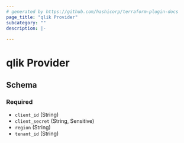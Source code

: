 ```yaml
---
# generated by https://github.com/hashicorp/terraform-plugin-docs
page_title: "qlik Provider"
subcategory: ""
description: |-
  
---
```


# qlik Provider





<!-- schema generated by tfplugindocs -->
## Schema

### Required

- `client_id` (String)
- `client_secret` (String, Sensitive)
- `region` (String)
- `tenant_id` (String)
